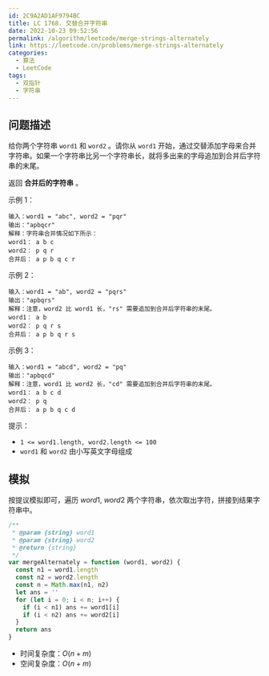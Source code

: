 ```yaml
---
id: 2C9A2AD1AF9794BC
title: LC 1768. 交替合并字符串
date: 2022-10-23 09:52:56
permalink: /algorithm/leetcode/merge-strings-alternately
link: https://leetcode.cn/problems/merge-strings-alternately
categories:
  - 算法
  - LeetCode
tags:
  - 双指针
  - 字符串
---
```


<Level :type='1'/>

## 问题描述

给你两个字符串 `word1` 和 `word2` 。请你从 `word1` 开始，通过交替添加字母来合并字符串。如果一个字符串比另一个字符串长，就将多出来的字母追加到合并后字符串的末尾。

返回 **合并后的字符串** 。

示例 1：

```text
输入：word1 = "abc", word2 = "pqr"
输出："apbqcr"
解释：字符串合并情况如下所示：
word1： a b c
word2： p q r
合并后： a p b q c r
```

示例 2：

```text
输入：word1 = "ab", word2 = "pqrs"
输出："apbqrs"
解释：注意，word2 比 word1 长，"rs" 需要追加到合并后字符串的末尾。
word1： a b
word2： p q r s
合并后： a p b q r s
```

示例 3：

```text
输入：word1 = "abcd", word2 = "pq"
输出："apbqcd"
解释：注意，word1 比 word2 长，"cd" 需要追加到合并后字符串的末尾。
word1： a b c d
word2： p q
合并后： a p b q c d
```

提示：

- `1 <= word1.length, word2.length <= 100`
- `word1` 和 `word2` 由小写英文字母组成

## 模拟

按提议模拟即可，遍历 $word1$, $word2$ 两个字符串，依次取出字符，拼接到结果字符串中。

```javascript
/**
 * @param {string} word1
 * @param {string} word2
 * @return {string}
 */
var mergeAlternately = function (word1, word2) {
  const n1 = word1.length
  const n2 = word2.length
  const n = Math.max(n1, n2)
  let ans = ''
  for (let i = 0; i < n; i++) {
    if (i < n1) ans += word1[i]
    if (i < n2) ans += word2[i]
  }
  return ans
}
```

- 时间复杂度：$O(n + m)$
- 空间复杂度：$O(n + m)$
